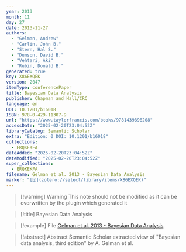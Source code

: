 ```yaml
---
year: 2013
month: 11
day: 27
date: 2013-11-27
authors:
  - "Gelman, Andrew"
  - "Carlin, John B."
  - "Stern, Hal S."
  - "Dunson, David B."
  - "Vehtari, Aki"
  - "Rubin, Donald B."
generated: true
key: X86EXQEK
version: 2047
itemType: conferencePaper
title: Bayesian Data Analysis
publisher: Chapman and Hall/CRC
language: en
DOI: 10.1201/b16018
ISBN: 978-0-429-11307-9
url: "https://www.taylorfrancis.com/books/9781439898208"
accessDate: "2025-02-20T23:04:52Z"
libraryCatalog: Semantic Scholar
extra: "Edition: 0 DOI: 10.1201/b16018"
collections:
  - ERQKEKFA
dateAdded: "2025-02-20T23:04:52Z"
dateModified: "2025-02-20T23:04:52Z"
super_collections:
  - ERQKEKFA
filename: Gelman et al. 2013 - Bayesian Data Analysis
marker: "[🇿](zotero://select/library/items/X86EXQEK)"
---
```


>[!warning] Warning
> This note should not be modified as it can be overwritten by the plugin which generated it

> [!title] Bayesian Data Analysis

> [!example] File
> [Gelman et al. 2013 - Bayesian Data Analysis](Gelman%20et%20al.%202013%20-%20Bayesian%20Data%20Analysis.pdf)

> [!abstract] Abstract
> Semantic Scholar extracted view of "Bayesian data analysis, third edition" by A. Gelman et al.

